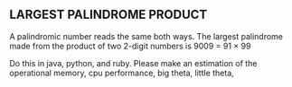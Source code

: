 LARGEST PALINDROME PRODUCT
-------------------
A palindromic number reads the same both ways. The largest palindrome made from the product of two 2-digit numbers is 9009 = 91 × 99

Do this in java, python, and ruby.  Please make an estimation of the operational memory,
cpu performance, big theta, little theta, 

